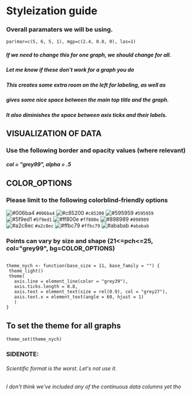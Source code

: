# Styleization guide


### Overall paramaters we will be using.  
```
par(mar=c(5, 6, 5, 1), mgp=c(2.4, 0.8, 0), las=1)
```

##### If we need to change this for one graph, we should change for all.  
##### Let me know if these don't work for a graph you do
##### This creates some extra room on the left for labeling, as well as
##### gives some nice space between the main top title and the graph.
##### It also diminishes the space between axis ticks and their labels.

## VISUALIZATION OF DATA

### Use the following border and opacity values (where relevant)

##### col = "grey99", alpha = .5

## COLOR_OPTIONS
### Please limit to the following colorblind-friendly options
![#006ba4](https://placehold.it/15/006ba4/000000?text=+) `#006ba4` ![#c85200](https://placehold.it/15/c85200/000000?text=+) `#c85200` ![#595959](https://placehold.it/15/595959/000000?text=+) `#595959`  
![#5f9ed1](https://placehold.it/15/5f9ed1/000000?text=+) `#5f9ed1` ![#ff800e](https://placehold.it/15/ff800e/000000?text=+) `#ff800e` ![#898989](https://placehold.it/15/898989/000000?text=+) `#898989`  
![#a2c8ec](https://placehold.it/15/a2c8ec/000000?text=+) `#a2c8ec` ![#ffbc79](https://placehold.it/15/ffbc79/000000?text=+) `#ffbc79` ![#ababab](https://placehold.it/15/ababab/000000?text=+) `#ababab`  



### Points can vary by size and shape (21<=pch<=25, col="grey99", bg=COLOR_OPTIONS)

```

theme_nych <- function(base_size = 11, base_family = "") {
 theme_light() 
 theme(
   axis.line = element_line(color = "grey39"),
   axis.ticks.length = 0.8,
   axis.text = element_text(size = rel(0.9), col = "grey27"), 
   axis.text.x = element_text(angle = 60, hjust = 1)
   )
}

```


## To set the theme for all graphs

```
theme_set(theme_nych)
```


### SIDENOTE:
###### Scientific format is the worst.  Let's not use it.
###### I don't think we've included any of the continuous data columns yet tho
